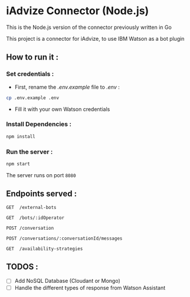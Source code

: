 # iAdvize Connector (Node.js)

This is the Node.js version of the connector previously written in Go  

This project is a connector for iAdvize, to use IBM Watson as a bot plugin

## How to run it :

### Set credentials :

* First, rename the _.env.example_ file to _.env_ : 

```bash
cp .env.example .env
```

* Fill it with your own Watson credentials

### Install Dependencies :

```bash
npm install
```

### Run the server :

```bash
npm start
```

The server runs on port `8080`

## Endpoints served : 

```
GET  /external-bots

GET  /bots/:idOperator

POST /conversation

POST /conversations/:conversationId/messages

GET  /availability-strategies
```

## TODOS : 

- [ ] Add NoSQL Database (Cloudant or Mongo)
- [ ] Handle the different types of response from Watson Assistant